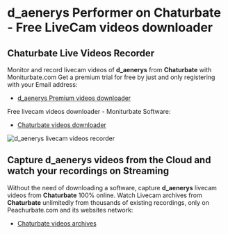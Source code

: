 # d_aenerys Performer on Chaturbate - Free LiveCam videos downloader

## Chaturbate Live Videos Recorder

Monitor and record livecam videos of **d_aenerys** from **Chaturbate** with Moniturbate.com
Get a premium trial for free by just and only registering with your Email address:
* [d_aenerys Premium videos downloader](https://moniturbate.com/request-demo-licence-key.html)

Free livecam videos downloader - Moniturbate Software:
* [Chaturbate videos downloader](https://moniturbate.com/moniturbate-download-software.html)

![d_aenerys livecam videos recorder](https://peachurnet.com/templates/moniturbate-software.png)


## Capture d_aenerys videos from the Cloud and watch your recordings on Streaming

Without the need of downloading a software, capture **d_aenerys** livecam videos from **Chaturbate** 100% online.
Watch Livecam archives from **Chaturbate** unlimitedly from thousands of existing recordings, only on Peachurbate.com and its websites network:
* [Chaturbate videos archives](https://peachurnet.com/)